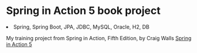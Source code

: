 <h1>Spring in Action 5 book project</h1>

<li>Spring, Spring Boot, JPA, JDBC, MySQL, Oracle, H2, DB</li>

My training project from Spring in Action, Fifth Edition, by Craig Walls <a href="https://www.manning.com/books/spring-in-action-fifth-edition">Spring in Action 5</a>
